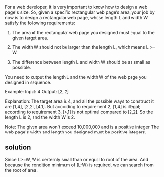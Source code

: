 For a web developer, it is very important to know how to design a web page's size. So, given a specific rectangular web page’s area, your job by now is to design a rectangular web page, whose length L and width W satisfy the following requirements:

1. The area of the rectangular web page you designed must equal to the given target area.

2. The width W should not be larger than the length L, which means L >= W.

3. The difference between length L and width W should be as small as possible.

You need to output the length L and the width W of the web page you designed in sequence.

Example:
Input: 4
Output: [2, 2]

Explanation: The target area is 4, and all the possible ways to construct it are [1,4], [2,2], [4,1]. 
But according to requirement 2, [1,4] is illegal; according to requirement 3,  [4,1] is not optimal compared to [2,2]. So the length L is 2, and the width W is 2.

Note:
The given area won't exceed 10,000,000 and is a positive integer
The web page's width and length you designed must be positive integers.


## solution

Since L>=W, W is certernly small than or equal to root of the area. 
And because the condition minimum of (L-W) is required, we can search from the root of area.

